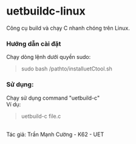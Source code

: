 # uetbuildc-linux
Công cụ build và chạy C nhanh chóng trên Linux.
<h3>Hướng dẫn cài đặt</h3>
Chạy dòng lệnh dưới quyền sudo:<br>
 <blockquote>sudo bash /pathto/installuetCtool.sh</blockquote>
<h3>Sử dụng:</h3>
Chạy sử dụng command "uetbuild-c"
<br>Ví dụ:<br>
<blockquote>uetbuild-c file.c</blockquote>
<br>
Tác giả: Trần Mạnh Cường - K62 - UET
